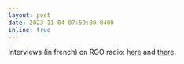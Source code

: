```yaml
---
layout: post
date: 2023-11-04 07:59:00-0400
inline: true
---
```


Interviews (in french) on RGO radio: <a href="https://radiogrilleouverte.com/podcast/sur-la-route-des-ondes-130224-radio-patrice-guyot-labo-euromov-dhm/" target=blank>here</a> and 
 <a href="https://radiogrilleouverte.com/podcast/sur-la-route-des-ondes-021123-patrice-guyot-expo-electro-sound/" target=blank>there</a>.
 
